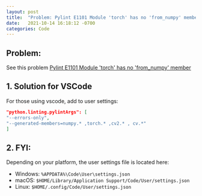 ```yaml
---
layout: post
title:  "Problem: Pylint E1101 Module 'torch' has no 'from_numpy' member"
date:   2021-10-14 16:18:12 -0700
categories: Code
---
```


## Problem: 

See this problem [Pylint E1101 Module 'torch' has no 'from_numpy' member](https://github.com/pytorch/pytorch/issues/701)

## 1. Solution for VSCode

For those using vscode, add to user settings:


```json
"python.linting.pylintArgs": [
"--errors-only",
"--generated-members=numpy.* ,torch.* ,cv2.* , cv.*"
]
```

## 2. FYI:

Depending on your platform, the user settings file is located here:

- Windows: `%APPDATA%\Code\User\settings.json`
- macOS: `$HOME/Library/Application Support/Code/User/settings.json`
- Linux: `$HOME/.config/Code/User/settings.json`